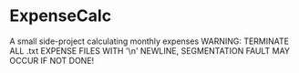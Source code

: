 # ExpenseCalc
A small side-project calculating monthly expenses
WARNING: TERMINATE ALL .txt EXPENSE FILES WITH '\n' NEWLINE, SEGMENTATION FAULT MAY OCCUR IF NOT DONE!